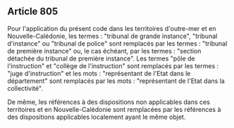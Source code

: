 Article 805
----
Pour l'application du présent code dans les territoires d'outre-mer et en
Nouvelle-Calédonie, les termes : "tribunal de grande instance", "tribunal
d'instance" ou "tribunal de police" sont remplacés par les termes : "tribunal de
première instance" ou, le cas échéant, par les termes : "section détachée du
tribunal de première instance". Les termes "pôle de l'instruction" et "collège
de l'instruction" sont remplacés par les termes : "juge d'instruction" et les
mots : "représentant de l'Etat dans le département" sont remplacés par les mots
: "représentant de l'Etat dans la collectivité".

De même, les références à des dispositions non applicables dans ces territoires
et en Nouvelle-Calédonie sont remplacées par les références à des dispositions
applicables localement ayant le même objet.
